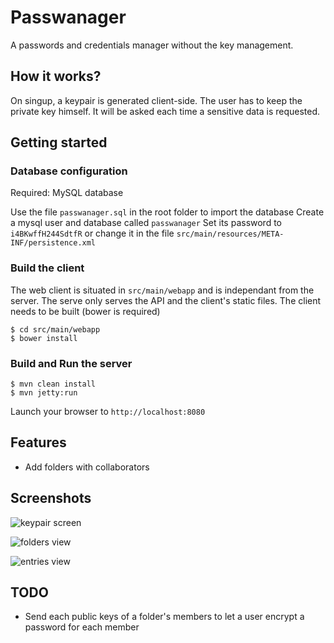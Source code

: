 # Passwanager
A passwords and credentials manager without the key management.

## How it works?
On singup, a keypair is generated client-side. The user has to keep the private key himself. It will be asked each time a sensitive data is requested.

## Getting started

### Database configuration
Required: MySQL database

Use the file `passwanager.sql` in the root folder to import the database
Create a mysql user and database called `passwanager`
Set its password to `i4BKwffH244SdtfR` or change it in the file `src/main/resources/META-INF/persistence.xml`

### Build the client
The web client is situated in `src/main/webapp` and is independant from the server. The serve only serves the API and the client's static files.
The client needs to be built (bower is required)
```
$ cd src/main/webapp
$ bower install
```

### Build and Run the server

```
$ mvn clean install
$ mvn jetty:run
```

Launch your browser to `http://localhost:8080`

## Features
* Add folders with collaborators

## Screenshots
![keypair screen](http://i.imgur.com/CoVyZpt.png "Keypair screen")

![folders view](http://i.imgur.com/EMmSXO7.png "Folders view")

![entries view](http://i.imgur.com/fIP9fGD.png "Entries view")

## TODO
* Send each public keys of a folder's members to let a user encrypt a password for each member
